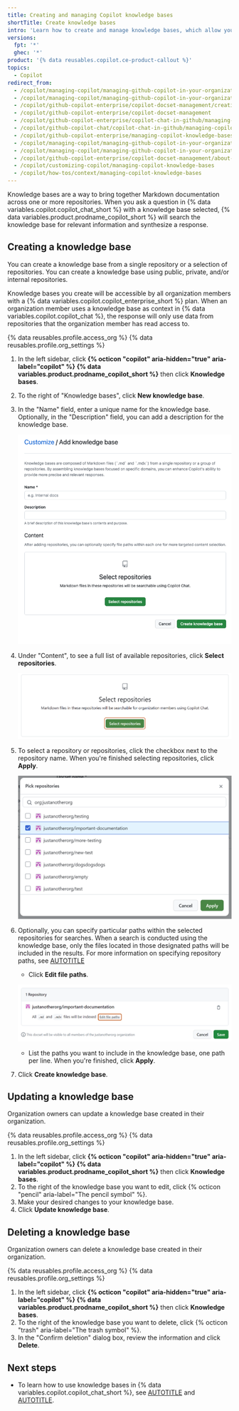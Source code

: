 ```yaml
---
title: Creating and managing Copilot knowledge bases
shortTitle: Create knowledge bases
intro: 'Learn how to create and manage knowledge bases, which allow you to bring together Markdown documentation across one or more repositories, and then use that knowledge base as context for {% data variables.copilot.copilot_chat_short %}.'
versions:
  fpt: '*'
  ghec: '*'
product: '{% data reusables.copilot.ce-product-callout %}'
topics:
  - Copilot
redirect_from:
  - /copilot/managing-copilot/managing-github-copilot-in-your-organization/customizing-copilot-for-your-organization/managing-copilot-knowledge-bases
  - /copilot/managing-copilot/managing-github-copilot-in-your-organization/enhancing-copilot-for-your-organization/managing-copilot-knowledge-bases
  - /copilot/github-copilot-enterprise/copilot-docset-management/creating-private-docsets
  - /copilot/github-copilot-enterprise/copilot-docset-management
  - /copilot/github-copilot-enterprise/copilot-chat-in-github/managing-copilot-knowledge-bases
  - /copilot/github-copilot-chat/copilot-chat-in-github/managing-copilot-knowledge-bases
  - /copilot/github-copilot-enterprise/managing-copilot-knowledge-bases
  - /copilot/managing-copilot/managing-github-copilot-in-your-organization/managing-copilot-knowledge-bases
  - /copilot/managing-copilot/managing-github-copilot-in-your-organization/managing-github-copilot-features-in-your-organization/managing-copilot-knowledge-bases
  - /copilot/github-copilot-enterprise/copilot-docset-management/about-copilot-docset-management
  - /copilot/customizing-copilot/managing-copilot-knowledge-bases
  - /copilot/how-tos/context/managing-copilot-knowledge-bases
---
```


Knowledge bases are a way to bring together Markdown documentation across one or more repositories. When you ask a question in {% data variables.copilot.copilot_chat_short %} with a knowledge base selected, {% data variables.product.prodname_copilot_short %} will search the knowledge base for relevant information and synthesize a response.

## Creating a knowledge base

You can create a knowledge base from a single repository or a selection of repositories. You can create a knowledge base using public, private, and/or internal repositories.

Knowledge bases you create will be accessible by all organization members with a {% data variables.copilot.copilot_enterprise_short %} plan. When an organization member uses a knowledge base as context in {% data variables.copilot.copilot_chat %}, the response will only use data from repositories that the organization member has read access to.

{% data reusables.profile.access_org %}
{% data reusables.profile.org_settings %}

1. In the left sidebar, click **{% octicon "copilot" aria-hidden="true" aria-label="copilot" %} {% data variables.product.prodname_copilot_short %}** then click **Knowledge bases**.
1. To the right of "Knowledge bases", click **New knowledge base**.
1. In the "Name" field, enter a unique name for the knowledge base. Optionally, in the "Description" field, you can add a description for the knowledge base.

    ![Screenshot of the "New knowledge base" page.](/assets/images/help/copilot/copilot-create-knowledge-base-page.png)

1. Under "Content", to see a full list of available repositories, click **Select repositories**.

    ![Screenshot of the "Select repositories" page. The "Select repositories" page is highlighted with a dark orange outline.](/assets/images/help/copilot/copilot-select-repositories-button.png)

1. To select a repository or repositories, click the checkbox next to the repository name. When you're finished selecting repositories, click **Apply**.

    ![Screenshot of the "Select repositories" page.](/assets/images/help/copilot/copilot-select-repositories-page.png)

1. Optionally, you can specify particular paths within the selected repositories for searches. When a search is conducted using the knowledge base, only the files located in those designated paths will be included in the results. For more information on specifying repository paths, see [AUTOTITLE](/search-github/github-code-search/understanding-github-code-search-syntax#path-qualifier)

      * Click **Edit file paths**.

      ![Screenshot of the list of selected repositories. The "Edit file paths" link is highlighted with a dark orange outline.](/assets/images/help/copilot/copilot-select-paths-button.png)

      * List the paths you want to include in the knowledge base, one path per line. When you're finished, click **Apply**.

1. Click **Create knowledge base**.

## Updating a knowledge base

Organization owners can update a knowledge base created in their organization.

{% data reusables.profile.access_org %}
{% data reusables.profile.org_settings %}

1. In the left sidebar, click **{% octicon "copilot" aria-hidden="true" aria-label="copilot" %} {% data variables.product.prodname_copilot_short %}** then click **Knowledge bases**.
1. To the right of the knowledge base you want to edit, click {% octicon "pencil" aria-label="The pencil symbol" %}.
1. Make your desired changes to your knowledge base.
1. Click **Update knowledge base**.

## Deleting a knowledge base

Organization owners can delete a knowledge base created in their organization.

{% data reusables.profile.access_org %}
{% data reusables.profile.org_settings %}

1. In the left sidebar, click **{% octicon "copilot" aria-hidden="true" aria-label="copilot" %} {% data variables.product.prodname_copilot_short %}** then click **Knowledge bases**.
1. To the right of the knowledge base you want to delete, click {% octicon "trash" aria-label="The trash symbol" %}.
1. In the "Confirm deletion" dialog box, review the information and click **Delete**.

## Next steps

* To learn how to use knowledge bases in {% data variables.copilot.copilot_chat_short %}, see [AUTOTITLE](/copilot/how-tos/chat/asking-github-copilot-questions-in-github#asking-copilot-chat-questions-about-a-knowledge-base) and [AUTOTITLE](/copilot/how-tos/chat/asking-github-copilot-questions-in-your-ide#asking-a-question-about-a-knowledge-base).
